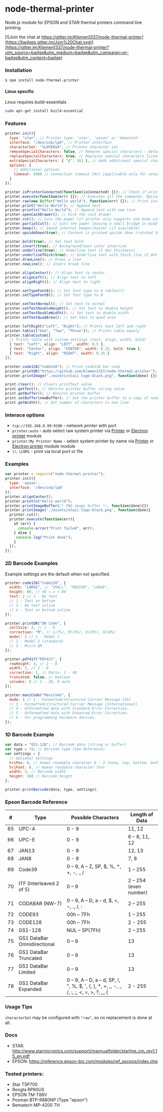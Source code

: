 # node-thermal-printer

Node.js module for EPSON and STAR thermal printers command line printing.

[![Join the chat at https://gitter.im/Klemen1337/node-thermal-printer](https://badges.gitter.im/Join%20Chat.svg)](https://gitter.im/Klemen1337/node-thermal-printer?utm_source=badge&utm_medium=badge&utm_campaign=pr-badge&utm_content=badge)

### Installation

```bash
$ npm install node-thermal-printer
```

#### Linux specific

Linux requires build-essentials

```bash
sudo apt-get install build-essential
```

### Features

```js
printer.init({
  type: "star", // Printer type: 'star', 'epson' or 'bematech'
  interface: "/dev/usb/lp0", // Printer interface
  characterSet: "SLOVENIA", // Printer character set
  removeSpecialCharacters: false, // Removes special characters - default: false
  replaceSpecialCharacters: true, // Replaces special characters listed in config files - default: true
  extraSpecialCharacters: { "£": 163 }, // Adds additional special characters to those listed in the config files
  options: {
    // Additional options
    timeout: 5000 // Connection timeout (ms) [applicable only for network printers] - default: 3000
  }
});

printer.isPrinterConnected(function(isConnected) {}); // Check if printer is connected, callback passes bool of status
printer.execute(function(err) {}); // Executes all the commands. Optional callback returns null if no error, else error message
printer.raw(new Buffer("Hello world"), function(err) {}); // Print instantly. Optional callback returns null if no error, else error message
printer.print("Hello World"); // Append text
printer.println("Hello World"); // Append text with new line
printer.openCashDrawer(); // Kick the cash drawer
printer.cut(); // Cuts the paper (if printer only supports one mode use this)
printer.partialCut(); // Cuts the paper leaving a small bridge in middle (if printer supports multiple cut modes)
printer.beep(); // Sound internal beeper/buzzer (if available)
printer.upsideDown(true); // Content is printed upside down (rotated 180 degrees)

printer.bold(true); // Set text bold
printer.invert(true); // Background/text color inversion
printer.underline(true); // Underline text (1 dot thickness)
printer.underlineThick(true); // Underline text with thick line (2 dot thickness)
printer.drawLine(); // Draws a line
printer.newLine(); // Insers break line

printer.alignCenter(); // Align text to center
printer.alignLeft(); // Align text to left
printer.alignRight(); // Align text to right

printer.setTypeFontA(); // Set font type to A (default)
printer.setTypeFontB(); // Set font type to B

printer.setTextNormal(); // Set text to normal
printer.setTextDoubleHeight(); // Set text to double height
printer.setTextDoubleWidth(); // Set text to double width
printer.setTextQuadArea(); // Set text to quad area

printer.leftRight("Left", "Right"); // Prints text left and right
printer.table(["One", "Two", "Three"]); // Prints table equaly
printer.tableCustom([
  // Prints table with custom settings (text, align, width, bold)
  { text: "Left", align: "LEFT", width: 0.5 },
  { text: "Center", align: "CENTER", width: 0.25, bold: true },
  { text: "Right", align: "RIGHT", width: 0.25 }
]);

printer.code128("Code128"); // Print code128 bar code
printer.printQR("https://github.com/Klemen1337/node-thermal-printer"); // Print QR code
printer.printImage("./assets/olaii-logo-black.png", function(done) {}); // Print PNG image (uses callback)

print.clear(); // Clears printText value
print.getText(); // Returns printer buffer string value
print.getBuffer(); // Returns printer buffer
print.setBuffer(newBuffer); // Set the printer buffer to a copy of newBuffer
print.getWidth(); // Get number of characters in one line
```

### Interace options

- `tcp://192.168.0.99:9100` - network printer with port
- `printer:auto` - auto select raw system printer via [Printer](https://www.npmjs.com/package/printer) or [Electron printer](https://www.npmjs.com/package/electron-printer) module
- `printer:My Printer Name` - select system printer by name via [Printer](https://www.npmjs.com/package/printer) or [Electron printer](https://www.npmjs.com/package/electron-printer) module module
- `\\.\COM1` - print via local port or file

### Examples

```js
var printer = require("node-thermal-printer");
printer.init({
  type: 'epson',
  interface: '/dev/usb/lp0'
});
printer.alignCenter();
printer.println("Hello world");
printer.printImageBuffer(/* PNG image buffer */, function(done){})
printer.printImage('./assets/olaii-logo-black.png', function(done){
  printer.cut();
  printer.execute(function(err){
    if (err) {
      console.error("Print failed", err);
    } else {
     console.log("Print done");
    }
  });
});
```

### 2D Barcode Examples

Example settings are the default when not specified.

```js
printer.code128("Code128", {
  width: "LARGE", // "SMALL", "MEDIUM", "LARGE",
  height: 80, // 50 < x < 80
  text: 2 // 1 - No text
  // 2 - Text on bottom
  // 3 - No text inline
  // 4 - Text on bottom inline
});

printer.printQR("QR Code", {
  cellSize: 3, // 1 - 8
  correction: "M", // L(7%), M(15%), Q(25%), H(30%)
  model: 2 // 1 - Model 1
  // 2 - Model 2 (standard)
  // 3 - Micro QR
});

printer.pdf417("PDF417", {
  rowHeight: 3, // 2 - 8
  width: 3, // 2 - 8
  correction: 1, // Ratio: 1 - 40
  truncated: false, // boolean
  columns: 0 // 1 - 30, 0 auto
});

printer.maxiCode("MaxiCode", {
  mode: 4 // 2 - Formatted/structured Carrier Message (US)
  // 3 - Formatted/structured Carrier Message (International)
  // 4 - Unformatted data with Standard Error Correction.
  // 5 - Unformatted data with Enhanced Error Correction.
  // 6 - For programming hardware devices.
});
```

### 1D Barcode Example

```js
var data = "GS1-128"; // Barcode data (string or buffer)
var type = 74; // Barcode type (See Reference)
var settings = {
  // Optional Settings
  hriPos: 0, // Human readable character 0 - 3 (none, top, bottom, both)
  hriFont: 0, // Human readable character font
  width: 3, // Barcode width
  height: 168 // Barcode height
};

printer.printBarcode(data, type, settings);
```

### Epson Barcode Reference

|  #  | Type                        | Possible Characters                                                                       | Length of Data        |
| :-: | --------------------------- | ----------------------------------------------------------------------------------------- | --------------------- |
| 65  | UPC-A                       | 0 - 9                                                                                     | 11, 12                |
| 66  | UPC-E                       | 0 - 9                                                                                     | 6 – 8, 11, 12         |
| 67  | JAN13                       | 0 - 9                                                                                     | 12, 13                |
| 68  | JAN8                        | 0 - 9                                                                                     | 7, 8                  |
| 69  | Code39                      | 0 – 9, A – Z, SP, \$, %, \*, +, -, ., /                                                   | 1 – 255               |
| 70  | ITF (Interleaved 2 of 5)    | 0 – 9                                                                                     | 2 – 254 (even number) |
| 71  | CODABAR (NW-7)              | 0 – 9, A – D, a – d, \$, +, −, ., /, :                                                    | 2 – 255               |
| 72  | CODE93                      | 00h – 7Fh                                                                                 | 1 – 255               |
| 73  | CODE128                     | 00h – 7Fh                                                                                 | 2 - 255               |
| 74  | GS1-128                     | NUL – SP(7Fh)                                                                             | 2 – 255               |
| 75  | GS1 DataBar Omnidirectional | 0 – 9                                                                                     | 13                    |
| 76  | GS1 DataBar Truncated       | 0 – 9                                                                                     | 13                    |
| 77  | GS1 DataBar Limited         | 0 – 9                                                                                     | 13                    |
| 78  | GS1 DataBar Expanded        | 0 – 9, A – D, a – d, SP, !, ", %, \$, ', (, ), \*, +, ,, -, ., /, :, ;, <, =, >, ?, \_, { | 2 - 255               |

### Usage Tips

`characterSet` may be configured with `"raw"`, so no replacement is done at all.

### Docs

- STAR: http://www.starmicronics.com/support/mannualfolder/starline_cm_rev1.15_en.pdf
- EPSON: https://reference.epson-biz.com/modules/ref_escpos/index.php

### Tested printers:

- Star TSP700
- Rongta RP80US
- EPSON TM-T88V
- Posman BTP-R880NP (Type "epson")
- Bematech MP-4200 TH
